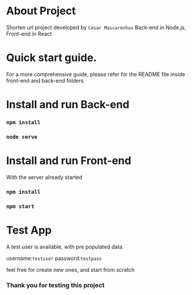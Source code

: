 # About Project
Shorten url project developed by `Cesar Mascarenhas`
Back-end in Node.js, Front-end in React 

# Quick start guide.

For a more comprehensive guide, please refer for the README file inside front-end and back-end folders

# Install and run Back-end

### `npm install`
### `node serve`

# Install and run Front-end

With the server already started

### `npm install`
### `npm start`

# Test App

A test user is available, with pre populated data.

username:`testuser`
password:`testpass`

feel free for create new ones, and start from scratch

### Thank you for testing this project